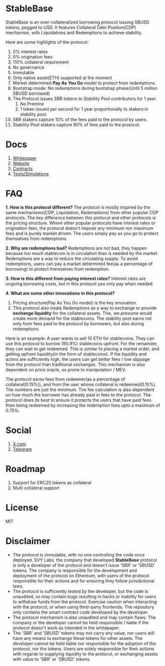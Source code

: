 # StableBase

StableBase is an over-collateralized borrowing protocol issuing SBUSD tokens, pegged to USD. It features Collateral Debt Position(CDP) mechanism, with Liquidations and Redemptions to achieve stability. 

Here are some highlights of the protocol:

1. 0% interest rates
2. 0% origination fees
3. 110% collateral requirement
4. No governance
5. Immutable
6. Only native asset(ETH) supported at the moment
7. Market determined **Pay As You Go** model to protect from redemptions.
8. Bootstrap mode: No redemptions during bootstrap phase(Until 5 million SBUSD borrowed)
10. The Protocol issues SBR tokens to Stability Pool contributors for 1 year.
    1. No Premine
    2. 1 token issued per second for 1 year proportionally to stakers in stability pool.
11. SBR stakers capture 10% of the fees paid to the protocol by users.
12. Stability Pool stakers capture 90% of fees paid to the protocol.

# Docs

1. [Whitepaper](./WHITEPAPER.md)
2. [Website](https://stablebase.org)
3. [Contracts](./contracts)
4. [Tests/Simulations](./scripts/simulate.js)

# FAQ

**1. How is this protocol different?**
The protocol is mostly inspired by the same mechanisms(CDP, Liquidation, Redemptions) from other popular CDP protocols. The key difference between this protocol and other protocols is the pricing structure. Where other popular protocols have interest rates or origination fees, the protocol doesn't impose any minimum nor maximum fees and is purely market driven. The users simply pay as you go to protect themselves from redemptions.

**2. Why are redemptions bad?**
Redemptions are not bad, they happen because too much stablecoin is in circulation than is needed by the market. Redemptions are a way to reduce the circulating supply. To avoid redemptions, users can pay a market determined fee(as a percentage of borrowing) to protect themselves from redemption.

**3. How is this different from paying interest rates?**
Interest rates are ongoing borrowing costs, but in this protocol you only pay when needed.

**4. What are some other innovations in this protocol?**
1. Pricing structure(Pay As You Go model) is the key innovation.
2. This protocol also treats Redemptions as a way to exchange or provide **exchange liquidity** for the collateral assets. This, we presume would create more demand for the stablecoins. The stability pool earns not only from fees paid to the protocol by borrowers, but also during redemptions.

Here is an example: A user wants to sell 10 ETH for stablecoins. They can use this protocol to borrow (90.9%) stablecoins upfront. For the remainder, they can wait to get redeemed. This is similar to placing a market order, and getting upfront liquidity(in the form of stablecoins). If the liquidity and actors are sufficiently high, the users can get better fees / low slippage from the protocol than traditional exchanges. This mechanism is also dependent on price oracle, so prone to manipulation / MEV.

The protocol earns fees from redeemer(as a percentage of collateral(0.15%)), and from the user whose collateral is redeemed(0.15%). The numbers are just the minimum. The fee calculation is also dependent on how much the borrower has already paid in fees to the protocol. The protocol does its best to ensure it protects the users that have paid fees from being redeemed by increasing the redemption fees upto a maximum of 0.75%.

# Social
1. [X.com](https://x.com/stablebase_org)
2. [Telegram](https://t.me/stablebase_org)

# Roadmap
1. Support for ERC20 tokens as collateral
2. Multi collateral support

# License
MIT

# Disclaimer
- The protocol is immutable, with no one controlling the code once deployed. SVY Labs, the company that developed **StableBase** protocol is only a developer of the protocol and doesn't issue 'SBR' or 'SBUSD' tokens. The company is responsible for the development and deployment of the protocol on Ethereum, with users of the protocol responsible for their actions and for ensuring they follow jurisdictional laws.
- The protocol is sufficiently tested by the developer, but the code is unaudited, so may contain bugs resulting in hacks or inability for users to withdraw funds from the protocol. Exercise caution when interacting with the protocol, or when using third-party frontends. The repository only contains the smart contract code developed by the developer.
- The protocol mechanism is also unaudited and may contain flaws. The company or the developer cannot be held responsible / liable if the protocol doesn't work as intended in the whitepaper.
- The 'SBR' and 'SBUSD' tokens may not carry any value, nor users will have any means to exchange these tokens for other assets. The developer cannot be held liable nor responsible for the adoption of the protocol, nor the tokens. Users are solely responsible for their actions with regards to supplying liquidity to the protocol, or exchanging assets with value to 'SBR' or 'SBUSD' tokens.
